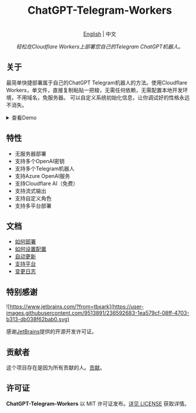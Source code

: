<h1 align="center">
ChatGPT-Telegram-Workers
</h1>

<p align="center">
    <br> <a href="../../README.md">English</a> | 中文
</p>
<p align="center">
    <em>轻松在Cloudflare Workers上部署您自己的Telegram ChatGPT机器人。</em>
</p>

## 关于
最简单快捷部署属于自己的ChatGPT Telegram机器人的方法。使用Cloudflare Workers，单文件，直接复制粘贴一把梭，无需任何依赖，无需配置本地开发环境，不用域名，免服务器。 可以自定义系统初始化信息，让你调试好的性格永远不消失。

<details>
<summary>查看Demo</summary>
<img style="max-width: 600px;" alt="image" src="../demo.jpg">
</details>

## 特性

- 无服务器部署
- 支持多个OpenAI密钥
- 支持多个Telegram机器人
- 支持Azure OpenAI服务
- 支持Cloudflare AI（免费）
- 支持流式输出
- 支持自定义角色
- 支持多平台部署

## 文档

- [如何部署](./DEPLOY.md)
- [如何设置配置](./CONFIG.md)
- [自动更新](./ACTION.md)
- [支持平台](./PLATFORM.md)
- [变更日志](./CHANGELOG.md)


## 特别感谢

![https://www.jetbrains.com/?from=tbxark](https://user-images.githubusercontent.com/9513891/236592683-1ea579cf-08ff-4703-b313-db038f62bab0.svg)

感谢[JetBrains](https://www.jetbrains.com/?from=tbxark)提供的开源开发许可证。


## 贡献者

这个项目存在是因为所有贡献的人。[贡献](https://github.com/tbxark/ChatGPT-Telegram-Workers/graphs/contributors)。

## 许可证

**ChatGPT-Telegram-Workers** 以 MIT 许可证发布。[详见 LICENSE](../../LICENSE) 获取详情。